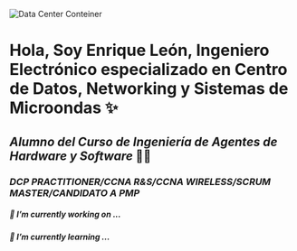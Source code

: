 ![Data Center Conteiner](https://integrity.pe/wp-content/uploads/2019/10/dc-movil-integrity-03.jpg)

# Hola, Soy Enrique León, Ingeniero Electrónico especializado en Centro de Datos, Networking y Sistemas de Microondas ✨
## *Alumno del Curso de Ingeniería de Agentes de Hardware y Software* 👋👋
### *DCP PRACTITIONER/CCNA R&S/CCNA WIRELESS/SCRUM MASTER/CANDIDATO A PMP*



##### 🔭 *I’m currently working on ...*
##### 🌱 *I’m currently learning ...*


<!--
**Nrikeleon/Nrikeleon** is a ✨ _special_ ✨ repository because its `README.md` (this file) appears on your GitHub profile.

Here are some ideas to get you started:

- 🔭 I’m currently working on ...
- 🌱 I’m currently learning ...
- 👯 I’m looking to collaborate on ...
- 🤔 I’m looking for help with ...
- 💬 Ask me about ...
- 📫 How to reach me: ...
- 😄 Pronouns: ...
- ⚡ Fun fact: ...
-->
